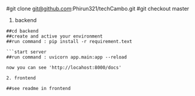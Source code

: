 #git clone git@github.com:Phirun321/techCambo.git
#git checkout master

1. backend
```base
##cd backend
##create and active your environment
##run command : pip install -r requirement.text

```start server
##run command : uvicorn app.main:app --reload

now you can see 'http://locahost:8000/docs'

2. frontend

##see readme in frontend
